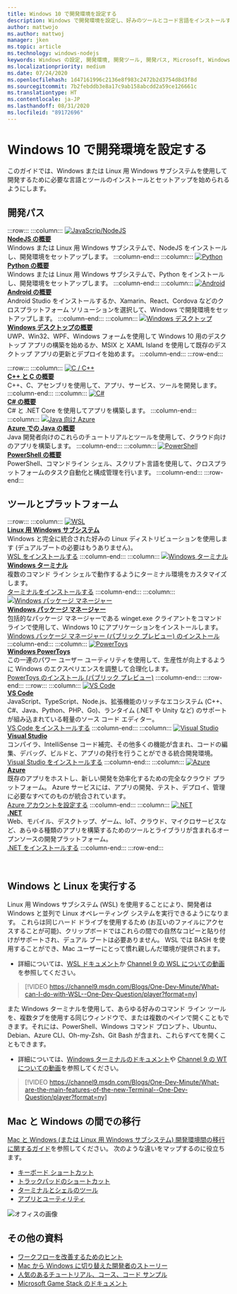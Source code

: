 ```yaml
---
title: Windows 10 で開発環境を設定する
description: Windows で開発環境を設定し、好みのツールとコード言語をインストールするためのガイドです。 Python、NodeJS、VS Code、Git、Bash、Linux のツールとコマンド、Android Studio のいずれを使用するかに関わらず、Windows ターミナルや WSL などの優れた新しいツールを活用できます。
author: mattwojo
ms.author: mattwoj
manager: jken
ms.topic: article
ms.technology: windows-nodejs
keywords: Windows の設定, 開発環境, 開発ツール, 開発パス, Microsoft, Windows, 開発者, ヒント, パフォーマンス, WSL, ターミナル, nodejs, Python
ms.localizationpriority: medium
ms.date: 07/24/2020
ms.openlocfilehash: 1d47161996c2136e8f983c2472b2d3754d8d3f8d
ms.sourcegitcommit: 7b2febddb3e8a17c9ab158abcdd2a59ce126661c
ms.translationtype: HT
ms.contentlocale: ja-JP
ms.lasthandoff: 08/31/2020
ms.locfileid: "89172696"
---
```

# <a name="set-up-your-development-environment-on-windows-10"></a>Windows 10 で開発環境を設定する

このガイドでは、Windows または Linux 用 Windows サブシステムを使用して開発するために必要な言語とツールのインストールとセットアップを始められるようにします。

## <a name="development-paths"></a>開発パス

:::row:::
    :::column:::
       [![JavaScrip/NodeJS](../images/nodejs-logo.png)](../nodejs/index.yml)<br>
        **[NodeJS の概要](../nodejs/index.yml)**<br>
        Windows または Linux 用 Windows サブシステムで、NodeJS をインストールし、開発環境をセットアップします。
    :::column-end:::
    :::column:::
       [![Python](../images/python-logo.png)](../python/index.yml)<br>
        **[Python の概要](../python/index.yml)**<br>
        Windows または Linux 用 Windows サブシステムで、Python をインストールし、開発環境をセットアップします。
    :::column-end:::
    :::column:::
       [![Android](../images/android-logo.png)](/windows/android)<br>
        **[Android の概要](/windows/android)**<br>
        Android Studio をインストールするか、Xamarin、React、Cordova などのクロスプラットフォーム ソリューションを選択して、Windows で開発環境をセットアップします。
    :::column-end:::
    :::column:::
       [![Windows デスクトップ](../images/windows-logo.png)](../apps/index.yml)<br>
        **[Windows デスクトップの概要](../apps/index.yml)**<br>
        UWP、Win32、WPF、Windows フォームを使用して Windows 10 用のデスクトップ アプリの構築を始めるか、MSIX と XAML Island を使用して既存のデスクトップ アプリの更新とデプロイを始めます。
    :::column-end:::
:::row-end:::

:::row:::
    :::column:::
       [![C / C++](../images/c-logo.png)](/cpp/)<br>
        **[C++ と C の概要](/cpp/)**<br>
        C++、C、アセンブリを使用して、アプリ、サービス、ツールを開発します。
    :::column-end:::
    :::column:::
       [![C#](../images/csharp-logo.png)](/dotnet/csharp/)<br>
        **[C# の概要](/dotnet/csharp/)**<br>
        C# と .NET Core を使用してアプリを構築します。
    :::column-end:::
    :::column:::
       [![Java 向け Azure](../images/java-logo.png)](/azure/developer/java/)<br>
        **[Azure での Java の概要](/azure/developer/java/)**<br>
        Java 開発者向けのこれらのチュートリアルとツールを使用して、クラウド向けのアプリを構築します。
    :::column-end:::
    :::column:::
       [![PowerShell](../images/powershell.png)](/powershell/)<br>
        **[PowerShell の概要](/powershell/)**<br>
        PowerShell、コマンドライン シェル、スクリプト言語を使用して、クロスプラットフォームのタスク自動化と構成管理を行います。
    :::column-end:::
:::row-end:::

## <a name="tools-and-platforms"></a>ツールとプラットフォーム

:::row:::
    :::column:::
       [![WSL](../images/windows-linux-dev-env.png)](/windows/wsl/)<br>
        **[Linux 用 Windows サブシステム](/windows/wsl/)**<br>
        Windows と完全に統合された好みの Linux ディストリビューションを使用します (デュアルブートの必要はもうありません)。<br>
        [WSL をインストールする](/windows/wsl/install-win10)
    :::column-end:::
    :::column:::
       [![Windows ターミナル](../images/terminal.png)](/windows/terminal/)<br>
        **[Windows ターミナル](/windows/terminal/)**<br>
        複数のコマンド ライン シェルで動作するようにターミナル環境をカスタマイズします。
        <br>
        [ターミナルをインストールする](https://www.microsoft.com/p/windows-terminal/9n0dx20hk701?rtc=1&activetab=pivot:overviewtab)
    :::column-end:::
    :::column:::
       [![Windows パッケージ マネージャー](../images/winget.png)](../package-manager/index.md)<br>
        **[Windows パッケージ マネージャー](../package-manager/index.md)**<br>
        包括的なパッケージ マネージャーである winget.exe クライアントをコマンド ラインで使用して、Windows 10 にアプリケーションをインストールします。<br>
        [Windows パッケージ マネージャー (パブリック プレビュー) のインストール](../package-manager/winget/index.md#install-winget)
    :::column-end:::
    :::column:::
       [![PowerToys](../images/powertoys.png)](https://github.com/microsoft/PowerToys)<br>
        **[Windows PowerToys](https://github.com/microsoft/PowerToys)**<br>
        この一連のパワー ユーザー ユーティリティを使用して、生産性が向上するように Windows のエクスペリエンスを調整して合理化します。<br>
        [PowerToys のインストール (パブリック プレビュー)](https://github.com/microsoft/PowerToys#installing-and-running-microsoft-powertoys)
    :::column-end:::
:::row-end:::
:::row:::
    :::column:::
       [![VS Code](../images/Vscode.png)](https://code.visualstudio.com/docs)<br>
        **[VS Code](https://code.visualstudio.com/docs)**<br>
        JavaScript、TypeScript、Node.js、拡張機能のリッチなエコシステム (C++、C#、Java、Python、PHP、Go)、ランタイム (.NET や Unity など) のサポートが組み込まれている軽量のソース コード エディター。<br>
        [VS Code をインストールする](https://code.visualstudio.com/download)
    :::column-end:::
    :::column:::
       [![Visual Studio](../images/visualstudio.png)](/visualstudio/windows/)<br>
        **[Visual Studio](/visualstudio/windows/)**<br>
        コンパイラ、IntelliSense コード補完、その他多くの機能が含まれ、コードの編集、デバッグ、ビルドと、アプリの発行を行うことができる統合開発環境。<br>
        [Visual Studio をインストールする](/visualstudio/install/install-visual-studio)
    :::column-end:::
    :::column:::
       [![Azure](../images/Azure.png)](/azure/guides/developer/azure-developer-guide)<br>
        **[Azure](/azure/guides/developer/azure-developer-guide)**<br>
        既存のアプリをホストし、新しい開発を効率化するための完全なクラウド プラットフォーム。 Azure サービスには、アプリの開発、テスト、デプロイ、管理に必要なすべてのものが統合されています。<br>
        [Azure アカウントを設定する](https://azure.microsoft.com/free/)
    :::column-end:::
    :::column:::
       [![.NET](../images/net.png)](https://dotnet.microsoft.com/)<br>
        **[.NET](/dotnet/standard/get-started/)**<br>
        Web、モバイル、デスクトップ、ゲーム、IoT、クラウド、マイクロサービスなど、あらゆる種類のアプリを構築するためのツールとライブラリが含まれるオープンソースの開発プラットフォーム。<br>
        [.NET をインストールする](https://dotnet.microsoft.com/download)
    :::column-end:::
:::row-end:::

<br>

## <a name="run-windows-and-linux"></a>Windows と Linux を実行する

Linux 用 Windows サブシステム (WSL) を使用することにより、開発者は Windows と並列で Linux オペレーティング システムを実行できるようになります。 これらは同じハード ドライブを使用するため (お互いのファイルにアクセスすることが可能)、クリップボードではこれらの間での自然なコピーと貼り付けがサポートされ、デュアル ブートは必要ありません。 WSL では BASH を使用することができ、Mac ユーザーにとって慣れ親しんだ環境が提供されます。
- 詳細については、[WSL ドキュメント](/windows/wsl)か [Channel 9 の WSL についての動画](https://channel9.msdn.com/Search?term=wsl&lang-en=true)を参照してください。

> [!VIDEO https://channel9.msdn.com/Blogs/One-Dev-Minute/What-can-I-do-with-WSL--One-Dev-Question/player?format=ny]

また Windows ターミナルを使用して、あらゆる好みのコマンド ライン ツールを、複数タブを使用する同じウィンドウで、または複数のペインで開くこともできます。それには、PowerShell、Windows コマンド プロンプト、Ubuntu、Debian、Azure CLI、Oh-my-Zsh、Git Bash が含まれ、これらすべてを開くこともできます。

- 詳細については、[Windows ターミナルのドキュメント](/windows/terminal)や [Channel 9 の WT についての動画](https://channel9.msdn.com/Search?term=windows%20terminal&lang-en=true)を参照してください。

> [!VIDEO https://channel9.msdn.com/Blogs/One-Dev-Minute/What-are-the-main-features-of-the-new-Terminal--One-Dev-Question/player?format=ny]

## <a name="transitioning-between-mac-and-windows"></a>Mac と Windows の間での移行

[Mac と Windows (または Linux 用 Windows サブシステム) 開発環境間の移行に関するガイド](./mac-to-windows.md)を参照してください。 次のような違いをマップするのに役立ちます。

* [キーボード ショートカット](./mac-to-windows.md#keyboard-shortcuts)
* [トラックパッドのショートカット](./mac-to-windows.md#trackpad-shortcuts)
* [ターミナルとシェルのツール](./mac-to-windows.md#terminal-and-shell)
* [アプリとユーティリティ](./mac-to-windows.md#apps-and-utilities)

![オフィスの画像](../images/flashy-office3.png)

## <a name="additional-resources"></a>その他の資料

* [ワークフローを改善するためのヒント](./tips.md)
* [Mac から Windows に切り替えた開発者のストーリー](./dev-stories.md)
* [人気のあるチュートリアル、コース、コード サンプル](./tutorials.md)
* [Microsoft Game Stack のドキュメント](/gaming/)